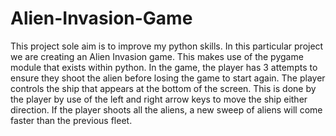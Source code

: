 # Alien-Invasion-Game
This project sole aim is to improve my python skills.
In this particular project we are creating an Alien Invasion game. This makes use of the pygame module that exists within python.
In the game, the player has 3 attempts to ensure they shoot the alien before losing the game to start again.
The player controls the ship that appears at the bottom of the screen. This is done by the player by use of the left and right arrow keys to move the ship either direction.
If the player shoots all the aliens, a new sweep of aliens will come faster than the previous fleet.

